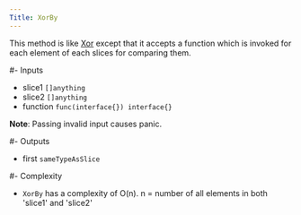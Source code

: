 ```yaml
---
Title: XorBy
---
```


This method is like [Xor](#content-slices-xor) except that it accepts a function which is
invoked for each element of each slices for comparing them.

#- Inputs
- slice1 `[]anything`
- slice2 `[]anything`
- function `func(interface{}) interface{}`

**Note**: Passing invalid input causes panic.

#- Outputs
- first `sameTypeAsSlice`

#- Complexity
- `XorBy` has a complexity of O(n).
n = number of all elements in both 'slice1' and 'slice2'